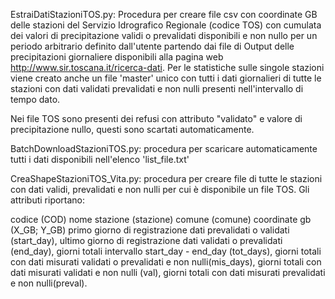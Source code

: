 EstraiDatiStazioniTOS.py: Procedura per creare file csv con coordinate GB delle stazioni del Servizio Idrografico Regionale (codice TOS) con cumulata dei valori di precipitazione validi o prevalidati disponibili e non nullo per un periodo arbitrario definito
dall'utente partendo dai file di Output delle precipitazioni giornaliere disponibili
alla pagina web http://www.sir.toscana.it/ricerca-dati.
Per le statistiche sulle singole stazioni viene creato anche un file 'master' unico con tutti i dati giornalieri di tutte le stazioni con dati validati prevalidati e non nulli presenti nell'intervallo di tempo dato. 

Nei file TOS sono presenti dei refusi con attributo "validato" e valore di precipitazione nullo, questi sono scartati automaticamente.

BatchDownloadStazioniTOS.py: procedura per scaricare automaticamente tutti i dati disponibili nell'elenco 'list_file.txt'

CreaShapeStazioniTOS_Vita.py: procedura per creare file di tutte le stazioni con dati validi, prevalidati e non nulli per cui è disponibile un file TOS. Gli attributi riportano: 

codice (COD)
nome stazione (stazione)
comune (comune)
coordinate gb (X_GB; Y_GB)
primo giorno di registrazione dati prevalidati o validati (start_day),
ultimo giorno di registrazione dati validati o prevalidati (end_day),
giorni totali intervallo start_day - end_day (tot_days),
giorni totali con dati misurati validati o prevalidati e non nulli(mis_days),
giorni totali con dati misurati validati e non nulli (val),
giorni totali con dati misurati prevalidati e non nulli(preval).
